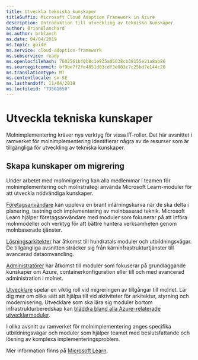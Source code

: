 ```yaml
---
title: Utveckla tekniska kunskaper
titleSuffix: Microsoft Cloud Adoption Framework in Azure
description: Introduktion till utveckling av tekniska kunskaper
author: BrianBlanchard
ms.author: brblanch
ms.date: 04/04/2019
ms.topic: guide
ms.service: cloud-adoption-framework
ms.subservice: ready
ms.openlocfilehash: 7602561bf0b8c1e935a05038cb38155e21a8ab86
ms.sourcegitcommit: bf9be7f2fe4851d83cdf3e083c7c25bd7e144c20
ms.translationtype: MT
ms.contentlocale: sv-SE
ms.lasthandoff: 11/04/2019
ms.locfileid: "73561650"
---
```

# <a name="build-technical-skills"></a>Utveckla tekniska kunskaper

Molnimplementering kräver nya verktyg för vissa IT-roller. Det här avsnittet i ramverket för molnimplementering identifierar några av de resurser som är tillgängliga för utveckling av tekniska kunskaper.

## <a name="migration-skill-building"></a>Skapa kunskaper om migrering

Under arbetet med molnmigrering kan alla medlemmar i teamen för molnimplementering och molnstrategi använda Microsoft Learn-moduler för att utveckla nödvändiga kunskaper.

[Företagsanvändare](https://docs.microsoft.com/learn/browse/?roles=business-user) kan uppleva en brant inlärningskurva när de ska delta i planering, testning och implementering av molnbaserad teknik. Microsoft Learn hjälper företagsanvändare med moduler som fokuserar på att införa molnmodeller och verktyg för att bättre hantera verksamheten genom molnbaserade tjänster.

[Lösningsarkitekter](https://docs.microsoft.com/learn/browse/?roles=solution-architect) har åtkomst till hundratals moduler och utbildningsvägar. De tillgängliga avsnitten sträcker sig från kärninfrastrukturtjänster till avancerad dataomvandling.

[Administratörer](https://docs.microsoft.com/learn/browse/?roles=administrator) har åtkomst till moduler som fokuserar på grundläggande kunskaper om Azure, containerkonfiguration eller till och med avancerad administration i molnet.

[Utvecklare](https://docs.microsoft.com/learn/browse/?roles=developer&term=infrastructure) spelar en viktig roll vid migreringen av tillgångar till molnet. Lär dig mer om olika sätt att hjälpa till vid aktiviteter för arkitektur, styrning och modernisering. Utvecklare som ska lära sig moduler bortom infrastrukturberedskap kan [bläddra bland alla Azure-relaterade utvecklarmoduler](https://docs.microsoft.com/learn/browse/?roles=developer&products=azure).

I olika avsnitt av ramverket för molnimplementering anges specifika utbildningsvägar och moduler som hjälper teamet med beslutsfattande och lösning av komplexa implementeringsproblem.

Mer information finns på [Microsoft Learn](https://docs.microsoft.com/learn).
